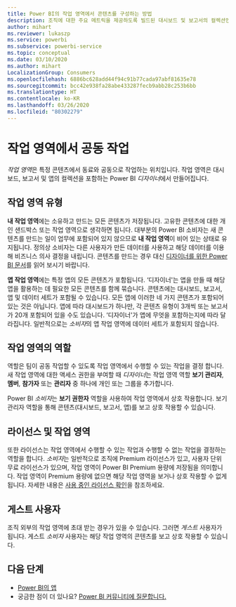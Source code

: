 ```yaml
---
title: Power BI의 작업 영역에서 콘텐츠를 구성하는 방법
description: 조직에 대한 주요 메트릭을 제공하도록 빌드된 대시보드 및 보고서의 컬렉션인 작업 영역에 대해 알아봅니다.
author: mihart
ms.reviewer: lukaszp
ms.service: powerbi
ms.subservice: powerbi-service
ms.topic: conceptual
ms.date: 03/10/2020
ms.author: mihart
LocalizationGroup: Consumers
ms.openlocfilehash: 6886bc628add44f94c91b77cada97abf81635e78
ms.sourcegitcommit: bcc42e938fa28abe433287fecb9abb28c253b6bb
ms.translationtype: HT
ms.contentlocale: ko-KR
ms.lasthandoff: 03/26/2020
ms.locfileid: "80302279"
---
```

# <a name="collaborate-in-workspaces"></a>작업 영역에서 공동 작업

 *작업 영역*은 특정 콘텐츠에서 동료와 공동으로 작업하는 위치입니다. 작업 영역은 대시보드, 보고서 및 앱의 컬렉션을 포함하는 Power BI *디자이너*에서 만들어집니다. 

## <a name="types-of-workspaces"></a>작업 영역 유형
**내 작업 영역**에는 소유하고 만드는 모든 콘텐츠가 저장됩니다. 고유한 콘텐츠에 대한 개인 샌드박스 또는 작업 영역으로 생각하면 됩니다. 대부분의 Power BI 소비자는 새 콘텐츠를 만드는 일이 업무에 포함되어 있지 않으므로 **내 작업 영역**이 비어 있는 상태로 유지됩니다. 정의상 소비자는 다른 사용자가 만든 데이터를 사용하고 해당 데이터를 이용해 비즈니스 의사 결정을 내립니다. 콘텐츠를 만드는 경우 대신 [디자이너를 위한 Power BI 문서](../create-reports/index.yml)를 읽어 보시기 바랍니다.

**앱 작업 영역**에는 특정 앱의 모든 콘텐츠가 포함됩니다. ‘디자이너'는 앱을 만들 때 해당 앱을 활용하는 데 필요한 모든 콘텐츠를 함께 묶습니다.  콘텐츠에는 대시보드, 보고서, 앱 및 데이터 세트가 포함될 수 있습니다. 모든 앱에 이러한 네 가지 콘텐츠가 포함되어 있는 것은 아닙니다. 앱에 따라 대시보드가 하나만, 각 콘텐츠 유형이 3개씩 또는 보고서가 20개 포함되어 있을 수도 있습니다. ‘디자이너'가 앱에 무엇을 포함하는지에 따라 달라집니다.  일반적으로는 *소비자*의 앱 작업 영역에 데이터 세트가 포함되지 않습니다.

<!--<art showing different wss> -->

## <a name="roles-in-the-workspaces"></a>작업 영역의 역할

역할은 팀이 공동 작업할 수 있도록 작업 영역에서 수행할 수 있는 작업을 결정 합니다.  새 작업 영역에 대한 액세스 권한을 부여할 때 *디자이너*는 작업 영역 역할 **보기 관리자**, **멤버**, **참가자** 또는 **관리자** 중 하나에 개인 또는 그룹을 추가합니다. 

Power BI *소비자*는 **보기 권한자** 역할을 사용하여 작업 영역에서 상호 작용합니다. 보기 관리자 역할을 통해 콘텐츠(대시보드, 보고서, 앱)를 보고 상호 작용할 수 있습니다. <!--For a detailed list of what you can do as a *consumer* with the Viewer role, see [Viewer role in an organization with Premium](end-user-license.md#viewer-role-in-an-organization-with-a-premium-license).-->

## <a name="licensing-and-workspaces"></a>라이선스 및 작업 영역
또한 라이선스는 작업 영역에서 수행할 수 있는 작업과 수행할 수 없는 작업을 결정하는 역할을 합니다. *소비자*는 일반적으로 조직에 Premium 라이선스가 있고, 사용자 단위 무료 라이선스가 있으며, 작업 영역이 Power BI Premium 용량에 저장됨을 의미합니다.  작업 영역이 Premium 용량에 없으면 해당 작업 영역을 보거나 상호 작용할 수 없게 됩니다. 자세한 내용은 [사용 중인 라이선스 확인](end-user-license.md)을 참조하세요.

## <a name="guest-users"></a>게스트 사용자
조직 외부의 작업 영역에 초대 받는 경우가 있을 수 있습니다. 그러면 *게스트* 사용자가 됩니다. 게스트 *소비자* 사용자는 해당 작업 영역의 콘텐츠를 보고 상호 작용할 수 있습니다. 





## <a name="next-steps"></a>다음 단계
* [Power BI의 앱](end-user-apps.md)    
* 궁금한 점이 더 있나요? [Power BI 커뮤니티에 질문합니다.](https://community.powerbi.com/)













